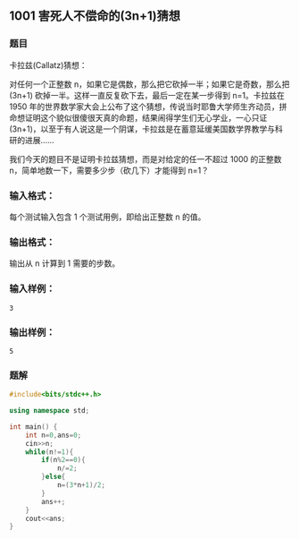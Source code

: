 ## 1001 害死人不偿命的(3n+1)猜想

### 题目

卡拉兹(Callatz)猜想：

对任何一个正整数 n，如果它是偶数，那么把它砍掉一半；如果它是奇数，那么把 (3n+1) 砍掉一半。这样一直反复砍下去，最后一定在某一步得到 n=1。卡拉兹在 1950 年的世界数学家大会上公布了这个猜想，传说当时耶鲁大学师生齐动员，拼命想证明这个貌似很傻很天真的命题，结果闹得学生们无心学业，一心只证 (3n+1)，以至于有人说这是一个阴谋，卡拉兹是在蓄意延缓美国数学界教学与科研的进展……

我们今天的题目不是证明卡拉兹猜想，而是对给定的任一不超过 1000 的正整数 n，简单地数一下，需要多少步（砍几下）才能得到 n=1？

### 输入格式：

每个测试输入包含 1 个测试用例，即给出正整数 n 的值。

### 输出格式：

输出从 n 计算到 1 需要的步数。

### 输入样例：

```in
3
```

### 输出样例：

```out
5
```

### 题解

```c++
#include<bits/stdc++.h>

using namespace std;

int main() {
    int n=0,ans=0;
    cin>>n;
    while(n!=1){
        if(n%2==0){
            n/=2;
        }else{
            n=(3*n+1)/2;
        }
        ans++;
    }
    cout<<ans;
}

```

